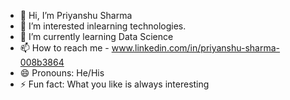 - 👋 Hi, I’m Priyanshu Sharma
- 👀 I’m interested inlearning technologies.
- 🌱 I’m currently learning Data Science
- 📫 How to reach me - www.linkedin.com/in/priyanshu-sharma-008b3864
- 😄 Pronouns: He/His
- ⚡ Fun fact: What you like is always interesting 

